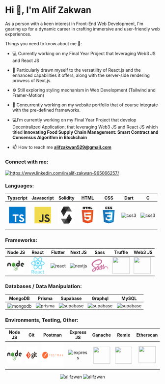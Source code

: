 <h1>Hi 👋, I'm Alif Zakwan</h1>
<p>As a person with a keen interest in Front-End Web Development, I'm gearing up for a dynamic career in crafting immersive and user-friendly web experiences. </p>
  
<p>Things you need to know about me 🚀:</p> 

- 💻 Currently working on my Final Year Project that leveraging Web3 JS and React JS   

- 🧠 Particularly drawn myself to the versatility of React.js and the enhanced capabilities it offers, along with the server-side rendering prowess of Next.js.
  
- ⚙️ Still exploring styling mechanism in Web Development (Tailwind and Framer-Motion)
  
- 🔧 Concurrently working on my website portfolio that of course integrate with the pre-defined frameworks.
  
- 💻I’m currently working on my Final Year Project that develop Decentralized Application, that leveraging Web3 JS and React JS which titled **Innovating Food Supply Chain Management: Smart Contract and Consensus Algorithm in Blockchain**

- 📫 How to reach me **alifzakwan529@gmail.com**
  


<h3 align="left">Connect with me:</h3>
<p align="left">

<a href="https://www.linkedin.com/in/alif-zakwan-965066257/" target="blank"><img align="center" src="https://raw.githubusercontent.com/rahuldkjain/github-profile-readme-generator/master/src/images/icons/Social/linked-in-alt.svg" alt="https://www.linkedin.com/in/alif-zakwan-965066257/" height="30" width="40" /></a>
</p>

### Languages:
| Typscript | Javascript | Solidity | HTML | CSS | Dart | C |
|----------|----------|----------|----------|----------|----------|----------|
|  <p align="center"><img src="https://raw.githubusercontent.com/devicons/devicon/master/icons/typescript/typescript-original.svg" title="Typescript" alt="Typescript" width="55" height="55"/></p> |<p align="center"><img src="https://github.com/devicons/devicon/blob/master/icons/javascript/javascript-original.svg" title="JavaScript" alt="JavaScript" width="55" height="55"/></p> |  <img src="https://github.com/devicons/devicon/blob/master/icons/solidity/solidity-original.svg" title="Solidity" alt="Solidity" width="55" height="55"/>| <img src="https://raw.githubusercontent.com/devicons/devicon/master/icons/html5/html5-original-wordmark.svg" alt="html5" width="55" height="55"/> | <img src="https://raw.githubusercontent.com/devicons/devicon/master/icons/css3/css3-original-wordmark.svg" alt="css3" width="55" height="55"/> | <img src="https://upload.wikimedia.org/wikipedia/commons/7/7e/Dart-logo.png" alt="css3" width="55" height="55"/> | <img src="https://upload.wikimedia.org/wikipedia/commons/1/19/C_Logo.png" alt="css3" width="55" height="55"/> 

### Frameworks:
| Node JS| React | Flutter | Next JS | Sass | Truffle | Web3 JS 
|----------|----------|----------|----------|----------|----------|----------|
|  <img src="https://raw.githubusercontent.com/devicons/devicon/master/icons/nodejs/nodejs-original-wordmark.svg" alt="nodejs" width="55" height="55"/> | <img src="https://raw.githubusercontent.com/devicons/devicon/master/icons/react/react-original-wordmark.svg" alt="react" width="55" height="55"/>  | <img src="https://upload.wikimedia.org/wikipedia/commons/thumb/7/79/Flutter_logo.svg/2048px-Flutter_logo.svg.png" alt="react" width="55" height="55"/> | <img src="https://cdn.worldvectorlogo.com/logos/nextjs-2.svg" alt="nextjs" width="55" height="55"/> |  <img src="https://raw.githubusercontent.com/devicons/devicon/master/icons/sass/sass-original.svg" alt="sass" width="55" height="55"/> |  <img src="https://seeklogo.com/images/T/truffle-logo-2DC7EBABF2-seeklogo.com.png" width="55" height='55'> |  <img src="https://seeklogo.com/images/W/web3js-logo-62DEE79B50-seeklogo.com.png" width="55" height='55'>
### Databases / Data Manipulation:
| MongoDB | Prisma | Supabase | Graphql | MySQL
|--------|----------|--------|--------|--------|
|  <img src="https://cdn.worldvectorlogo.com/logos/mongodb-icon-2.svg" alt="mongodb" width="60" height="55" align="center"/>  | <img src="https://i.pinimg.com/originals/39/b2/e4/39b2e4ad77c23a2c11e5950a7dfa2aec.png" alt="prisma" width="55" height="55"/> |  <img src="https://miro.medium.com/v2/resize:fit:1358/0*QzPzYLTNRX7p5Rsl" alt="supabase" width="55" height="55"/> | <img src="https://cdn.iconscout.com/icon/free/png-256/free-graphql-3521468-2944912.png" alt="supabase" width="55" height="55"/> | <img src="https://www.svgrepo.com/show/303251/mysql-logo.svg" alt="supabase" width="55" height="55"/>

### Environments, Testing, Other:

| Node JS | Git | Postman | Express JS | Ganache | Remix | Etherscan | 
|----------|----------|----------|----------|----------|----------|----------|
|<img src="https://github.com/devicons/devicon/blob/master/icons/nodejs/nodejs-original-wordmark.svg" title="nodejs" alt="NodeJS" width="55" height="55" align="center"/>|<img src="https://github.com/devicons/devicon/blob/master/icons/git/git-original-wordmark.svg" title="Git" alt="Git" width="55" height="55" align="center"/>|  <img src="https://github.com/devicons/devicon/blob/master/icons/postman/postman-original-wordmark.svg" title="Postman" alt="Postman" width="85" height="85" align="center"/>|<p  align="center"><img src="https://cdn.icon-icons.com/icons2/2699/PNG/512/expressjs_logo_icon_169185.png" title="express" alt="express" width="55" height="55" align="center"/></p>| <p align="center"><img src="https://seeklogo.com/images/G/ganache-logo-1EB72084A8-seeklogo.com.png" width="55" height='55' align="center"></p>| <img src="https://repository-images.githubusercontent.com/59065830/b62be480-45d2-11ea-9989-803db0f9c44d" width="55" height='55' align="center"> | <p align="center"><img src="https://miro.medium.com/v2/resize:fit:350/0*E1IshKUJE53qtr9C.png" width="55" height='55'></p>


<p align="center">
  <img src="https://github-readme-stats.vercel.app/api?username=alifzwan&show_icons=true&locale=en&theme=transparent" alt="alifzwan" />
  <img src="https://github-readme-streak-stats.herokuapp.com/?user=alifzwan&theme=transparent" alt="alifzwan" />
</p>

<p align="center">  
  <img src="https://komarev.com/ghpvc/?username=alifzwan&style=for-the-badge&color=blue" alt=""/>
</p>


